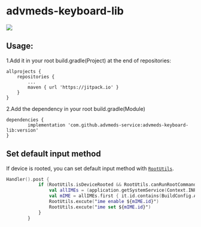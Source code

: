 # advmeds-keyboard-lib

[![](https://jitpack.io/v/advmeds-service/advmeds-keyboard-lib.svg)](https://jitpack.io/#advmeds-service/advmeds-keyboard-lib)

## Usage:

1.Add it in your root build.gradle(Project) at the end of repositories:

    allprojects {
	    repositories {
		    ...
		    maven { url 'https://jitpack.io' }
        }
    }
    
2.Add the dependency in your root build.gradle(Module)

	dependencies {
	        implementation 'com.github.advmeds-service:advmeds-keyboard-lib:version'
	}

## Set default input method

If device is rooted, you can set default input method with [`RootUtils`](https://github.com/advmeds-service/advmeds-keyboard-lib/blob/master/app/src/main/java/com/advmeds/customkeyboard/RootUtils.kt).

```kotlin
Handler().post {
            if (RootUtils.isDeviceRooted && RootUtils.canRunRootCommands()) {
                val allIMEs = (application.getSystemService(Context.INPUT_METHOD_SERVICE) as InputMethodManager).inputMethodList
                val mIME = allIMEs.first { it.id.contains(BuildConfig.APPLICATION_ID) && it.id.contains(MyInputMethodService::class.java.simpleName) }
                RootUtils.excute("ime enable ${mIME.id}")
                RootUtils.excute("ime set ${mIME.id}")
            }
        }
```
